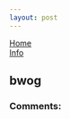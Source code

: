 ```yaml
---
layout: post
---
```


[Home](./)              
              [Info](./another_page)

## bwog

### Comments:
<script src="https://utteranc.es/client.js"
        repo="BamsTheSergal/bamsthesergal.github.io"
        issue-term="pathname"
        label="comments"
        theme="github-light"
        crossorigin="anonymous"
        async>
</script>

